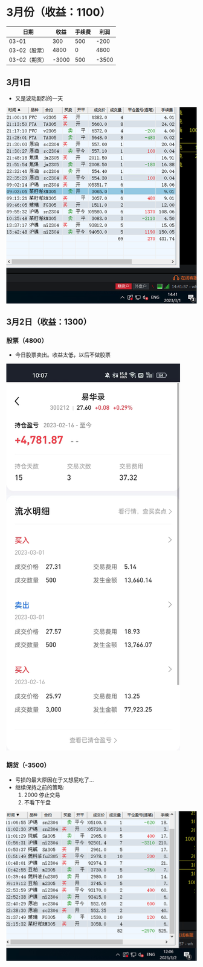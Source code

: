 # 3月份（收益：1100）

| 日期          | 收益  | 手续费 | 利润  |
| ------------- | ----- | ------ | ----- |
| 03-01         | 300   | 500    | -200  |
| 03-02（股票） | 4800  | 0      | 4800  |
| 03-02（期货） | -3000 | 500    | -3500 |



## 3月1日

* 又是波动剧烈的一天



![20230301](../../images/202303/20230301.png)



## 3月2日（收益：1300）

### 股票（4800）

* 今日股票卖出。收益太低，以后不做股票

![20230302-股票](../../images/202303/20230302-股票.jpeg)



### 期货（-3500）

* 亏损的最大原因在于又想屁吃了... 
* 继续保持之前的策略: 
  1. 2000 停止交易 
  2. 不看下午盘

![20230302](../../images/202303/20230302.png)
